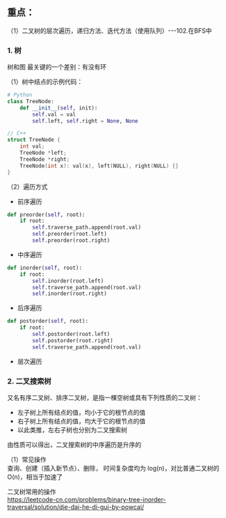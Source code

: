 ## 重点：
（1）二叉树的层次遍历，递归方法、迭代方法（使用队列）---102.在BFS中


### 1. 树
树和图 最关键的一个差别：有没有环       

（1）树中结点的示例代码：   
```Python
# Python
class TreeNode:
    def __init__(self, init):
        self.val = val
        self.left, self.right = None, None

```    

```C++
// C++
struct TreeNode {
    int val;
    TreeNode *left;
    TreeNode *right;
    TreeNode(int x): val(x), left(NULL), right(NULL) {}
}
```   

（2）遍历方式   
- 前序遍历 
```Python
def preorder(self, root):
    if root:
        self.traverse_path.append(root.val)
        self.preorder(root.left)
        self.preorder(root.right)

```     

- 中序遍历
```Python
def inorder(self, root):
    if root:
        self.inorder(root.left)
        self.traverse_path.append(root.val)
        self.inorder(root.right)
```

- 后序遍历
```Python
def postorder(self, root):
    if root:
        self.postorder(root.left)
        self.postorder(root.right)
        self.traverse_path.append(root.val)
```
- 层次遍历


### 2. 二叉搜索树          
又名有序二叉树、排序二叉树，是指一棵空树或具有下列性质的二叉树：   
- 左子树上所有结点的值，均小于它的根节点的值
- 右子树上所有结点的值，均大于它的根节点的值
- 以此类推，左右子树也分别为二叉搜索树           

由性质可以得出，二叉搜索树的中序遍历是升序的       
  
（1）常见操作    
查询、创建（插入新节点）、删除， 时间复杂度均为 log(n)，对比普通二叉树的 O(n)，相当于加速了        
 

二叉树常用的操作   
https://leetcode-cn.com/problems/binary-tree-inorder-traversal/solution/die-dai-he-di-gui-by-powcai/